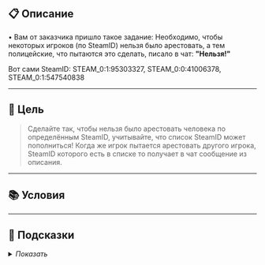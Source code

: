 ## 📋 Описание

• Вам от заказчика пришло такое задание: Необходимо, чтобы некоторых игроков (по SteamID) нельзя было арестовать, а тем полицейские, что пытаются это сделать, писало в чат: **"Нельзя!"**

Вот сами SteamID: STEAM_0:1:95303327, STEAM_0:0:41006378, STEAM_0:1:547540838 

--- 

## 🎯 Цель

> Сделайте так, чтобы нельзя было арестовать человека по определённым SteamID, учитывайте, что список SteamID может пополниться!
Когда же игрок пытается арестовать другого игрока, SteamID которого есть в списке то получает в чат сообщение из описания.

--- 

## 📚 Условия

--- 

## 📂 Подсказки

<details>
<summary> <i>Показать</i> </summary>

* хук [canArrest](https://darkrp.miraheze.org/wiki/Hooks/Server/canArrest)
* eArrester:ChatPrint()
</details>
